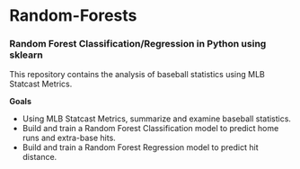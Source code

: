 # Random-Forests
### Random Forest Classification/Regression in Python using sklearn

This repository contains the analysis of baseball statistics using MLB Statcast Metrics.

**Goals**

- Using MLB Statcast Metrics, summarize and examine baseball statistics.
- Build and train a Random Forest Classification model to predict home runs and extra-base hits.
- Build and train a Random Forest Regression model to predict hit distance.
